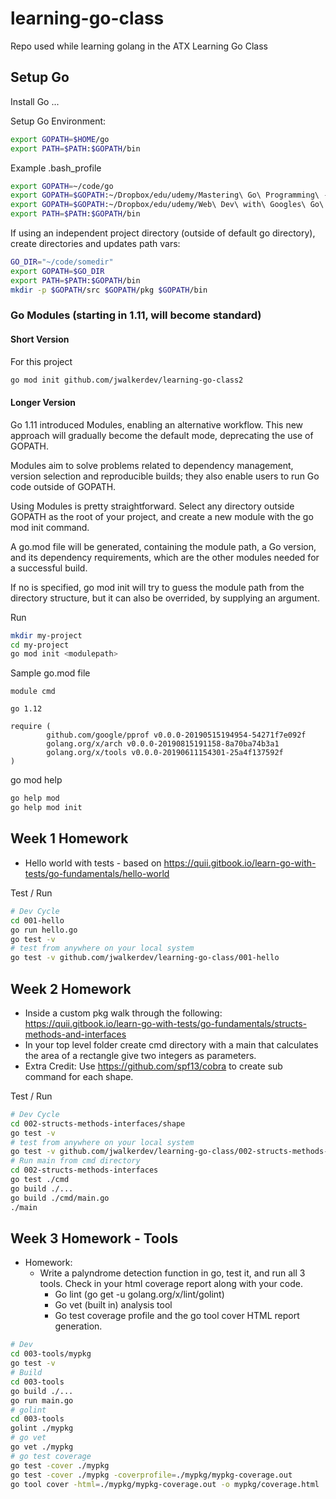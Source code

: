 # learning-go-class
Repo used while learning golang in the ATX Learning Go Class

## Setup Go

Install Go
...

Setup Go Environment:
```bash
export GOPATH=$HOME/go
export PATH=$PATH:$GOPATH/bin
```

Example .bash_profile
```bash
export GOPATH=~/code/go
export GOPATH=$GOPATH:~/Dropbox/edu/udemy/Mastering\ Go\ Programming\ -\ Packt/go-jrw
export GOPATH=$GOPATH:~/Dropbox/edu/udemy/Web\ Dev\ with\ Googles\ Go\ Programming\go-jrw
export PATH=$PATH:$GOPATH/bin
```

If using an independent project directory (outside of default go directory), create directories and updates path vars:
```bash
GO_DIR="~/code/somedir"
export GOPATH=$GO_DIR
export PATH=$PATH:$GOPATH/bin
mkdir -p $GOPATH/src $GOPATH/pkg $GOPATH/bin
```

### Go Modules (starting in 1.11, will become standard)

#### Short Version
For this project
```bash
go mod init github.com/jwalkerdev/learning-go-class2
```

#### Longer Version
Go 1.11 introduced Modules, enabling an alternative workflow. This new approach will gradually become the default mode, deprecating the use of GOPATH.

Modules aim to solve problems related to dependency management, version selection and reproducible builds; they also enable users to run Go code outside of GOPATH.

Using Modules is pretty straightforward. Select any directory outside GOPATH as the root of your project, and create a new module with the go mod init command.

A go.mod file will be generated, containing the module path, a Go version, and its dependency requirements, which are the other modules needed for a successful build.

If no <modulepath> is specified, go mod init will try to guess the module path from the directory structure, but it can also be overrided, by supplying an argument.

Run
```bash
mkdir my-project
cd my-project
go mod init <modulepath>
```

Sample go.mod file
```
module cmd

go 1.12

require (
        github.com/google/pprof v0.0.0-20190515194954-54271f7e092f
        golang.org/x/arch v0.0.0-20190815191158-8a70ba74b3a1
        golang.org/x/tools v0.0.0-20190611154301-25a4f137592f
)
```

go mod help
```bash
go help mod
go help mod init
```


## Week 1 Homework
* Hello world with tests - based on https://quii.gitbook.io/learn-go-with-tests/go-fundamentals/hello-world

Test / Run
```bash
# Dev Cycle
cd 001-hello
go run hello.go
go test -v
# test from anywhere on your local system
go test -v github.com/jwalkerdev/learning-go-class/001-hello
```

## Week 2 Homework

* Inside a custom pkg walk through the following:
<https://quii.gitbook.io/learn-go-with-tests/go-fundamentals/structs-methods-and-interfaces>
* In your top level folder create cmd directory with a main that calculates the area of a rectangle give two integers as parameters.
* Extra Credit: Use <https://github.com/spf13/cobra> to create sub command for each shape.

Test / Run
```bash
# Dev Cycle
cd 002-structs-methods-interfaces/shape
go test -v
# test from anywhere on your local system
go test -v github.com/jwalkerdev/learning-go-class/002-structs-methods-interfaces/shape
# Run main from cmd directory
cd 002-structs-methods-interfaces
go test ./cmd
go build ./...
go build ./cmd/main.go
./main
```

## Week 3 Homework - Tools

* Homework:
  * Write a palyndrome detection function in go, test it, and run all 3 tools.
	Check in your html coverage report along with your code.
    * Go lint (go get -u golang.org/x/lint/golint)
    * Go vet (built in) analysis tool
    * Go test coverage profile and the go tool cover HTML report generation.

```bash
# Dev
cd 003-tools/mypkg
go test -v
# Build
cd 003-tools
go build ./...
go run main.go
# golint
cd 003-tools
golint ./mypkg
# go vet
go vet ./mypkg
# go test coverage
go test -cover ./mypkg
go test -cover ./mypkg -coverprofile=./mypkg/mypkg-coverage.out
go tool cover -html=./mypkg/mypkg-coverage.out -o mypkg/coverage.html
```